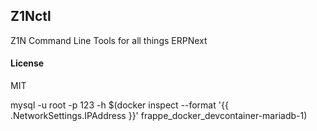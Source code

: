 ## Z1Nctl

Z1N Command Line Tools for all things ERPNext

#### License

MIT

mysql -u root -p 123 -h $(docker inspect --format '{{ .NetworkSettings.IPAddress }}' frappe_docker_devcontainer-mariadb-1)
